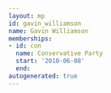 ```yaml
---
layout: mp
id: gavin_williamson
name: Gavin Williamson
memberships:
- id: con
  name: Conservative Party
  start: '2010-06-08'
  end: 
autogenerated: true
---
```

